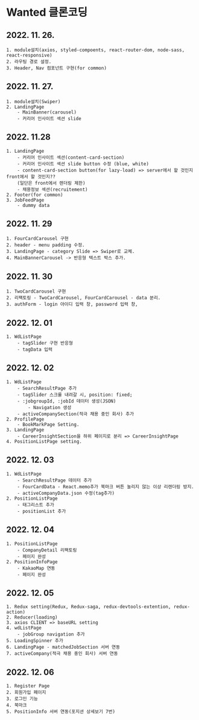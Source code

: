 # Wanted 클론코딩

## 2022. 11. 26.
    1. module설치(axios, styled-compoents, react-router-dom, node-sass, react-responsive)
    2. 라우팅 경로 설정.
    3. Header, Nav 컴포넌트 구현(for common)

## 2022. 11. 27.
    1. module설치(Swiper)
    2. LandingPage
        - MainBanner(carousel)
        - 커리어 인사이트 섹션 slide

## 2022. 11.28
    1. LandingPage
        - 커리어 인사이트 섹션(content-card-section)
        - 커리어 인사이트 섹션 slide button 수정 (blue, white)
        - content-card-section button(for lazy-load) => server에서 할 것인지 front에서 할 것인지??
        (일단은 front에서 렌더링 제한)
        - 채용정보 섹션(recruitement)
    2. Footer(for common)
    3. JobFeedPage
        - dummy data

## 2022. 11. 29
    1. FourCardCarousel 구현
    2. header - menu padding 수정.
    3. LandingPage - category Slide => Swiper로 교체.
    4. MainBannerCarousel -> 반응형 텍스트 박스 추가.

## 2022. 11. 30
    1. TwoCardCarousel 구현
    2. 리팩토링 - TwoCardCarousel, FourCardCarousel - data 분리.
    3. authForm - login 아이디 입력 창, password 입력 창,

## 2022. 12. 01
    1. WdListPage 
        - tagSlider 구현 반응형
        - tagData 입력

## 2022. 12. 02
    1. WdListPage
        - SearchResultPage 추가
        - tagSlider 스크롤 내려갈 시, position: fixed;
        - :jobgroupId, :jobId 데이터 생성(JSON)
            - Navigation 생성
        - activeCompanySection(적극 채용 중인 회사) 추가
    2. ProfilePage
        - BookMarkPage Setting.
    3. LandingPage
        - CareerInsightSection을 하위 페이지로 분리 => CareerInsightPage
    4. PositionListPage setting.

## 2022. 12. 03
    1. WdListPage
        - SearchResultPage 데이터 추가
        - FourCardData - React.memo추가 북마크 버튼 눌리지 않는 이상 리렌더링 방지.
        - activeCompanyData.json 수정(tag추가)
    2. PositionListPage
        - 태그리스트 추가
        - positionList 추가

## 2022. 12. 04
    1. PositionListPage
        - CompanyDetail 리팩토링
        - 페이지 완성
    2. PositionInfoPage
        - KakaoMap 연동
        - 페이지 완성

## 2022. 12. 05
    1. Redux setting(Redux, Redux-saga, redux-devtools-extention, redux-action)
    2. Reducer(loading)
    3. axios CLIENT => baseURL setting
    4. wdListPage
        - jobGroup navigation 추가
    5. LoadingSpinner 추가
    6. LandingPage - matchedJobSection 서버 연동
    7. activeCompany(적극 채용 중인 회사) 서버 연동

## 2022. 12. 06
    1. Register Page
    2. 회원가입 페이지
    3. 로그인 기능
    4. 북마크
    5. PositionInfo 서버 연동(포지션 상세보기 7번)